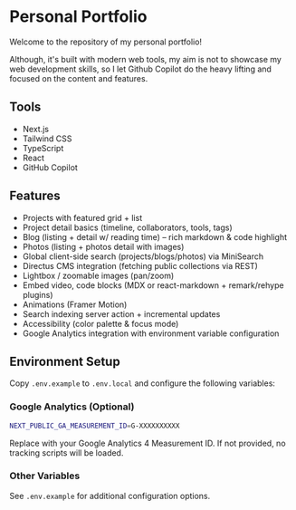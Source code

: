 # Personal Portfolio

Welcome to the repository of my personal portfolio!

Although, it's built with modern web tools, my aim is not to showcase my web development skills, so I let Github Copilot do the heavy lifting and focused on the content and features.

## Tools

- Next.js
- Tailwind CSS
- TypeScript
- React
- GitHub Copilot

## Features

- Projects with featured grid + list
- Project detail basics (timeline, collaborators, tools, tags)
- Blog (listing + detail w/ reading time) – rich markdown & code highlight
- Photos (listing + photos detail with images)
- Global client-side search (projects/blogs/photos) via MiniSearch
- Directus CMS integration (fetching public collections via REST)
- Lightbox / zoomable images (pan/zoom)
- Embed video, code blocks (MDX or react-markdown + remark/rehype plugins)
- Animations (Framer Motion)
- Search indexing server action + incremental updates
- Accessibility (color palette & focus mode)
- Google Analytics integration with environment variable configuration

## Environment Setup

Copy `.env.example` to `.env.local` and configure the following variables:

### Google Analytics (Optional)
```bash
NEXT_PUBLIC_GA_MEASUREMENT_ID=G-XXXXXXXXXX
```
Replace with your Google Analytics 4 Measurement ID. If not provided, no tracking scripts will be loaded.

### Other Variables
See `.env.example` for additional configuration options.
